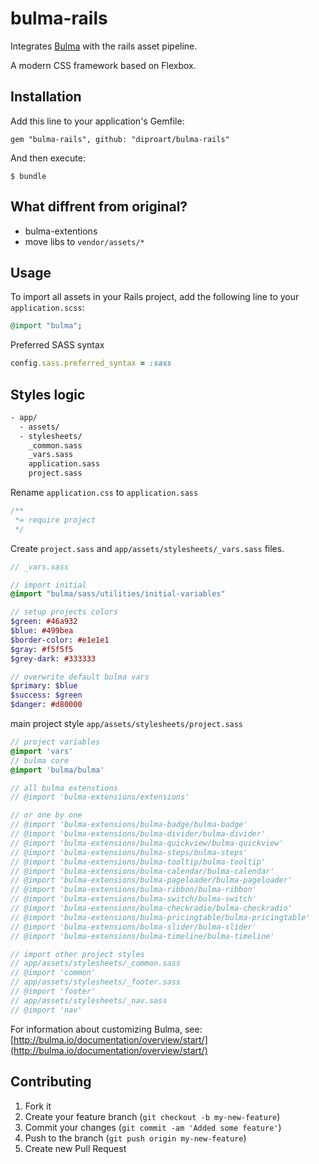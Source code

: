 # bulma-rails

Integrates [Bulma](http://bulma.io/) with the rails asset pipeline.

A modern CSS framework based on Flexbox.

## Installation

Add this line to your application's Gemfile:

    gem "bulma-rails", github: "diproart/bulma-rails"

And then execute:

    $ bundle

## What diffrent from original?

+ bulma-extentions
+ move libs to `vendor/assets/*`

## Usage

To import all assets in your Rails project, add the following line to your `application.scss`:

``` ruby
@import "bulma";
```

Preferred SASS syntax

```ruby
config.sass.preferred_syntax = :sass
```

## Styles logic

```bash
- app/
  - assets/
  - stylesheets/
    _common.sass
    _vars.sass
    application.sass
    project.sass
```

Rename `application.css` to `application.sass`

```css
/**
 *= require project
 */
```

Create `project.sass` and `app/assets/stylesheets/_vars.sass` files.

```sass
// _vars.sass

// import initial
@import "bulma/sass/utilities/initial-variables"

// setup projects colors
$green: #46a932
$blue: #499bea
$border-color: #e1e1e1
$gray: #f5f5f5
$grey-dark: #333333

// overwrite default bulma vars
$primary: $blue
$success: $green
$danger: #d80000
```

main project style `app/assets/stylesheets/project.sass`

```sass
// project variables
@import 'vars'
// bulma core
@import 'bulma/bulma'

// all bulma extenstions
// @import 'bulma-extensions/extensions'

// or one by one
// @import 'bulma-extensions/bulma-badge/bulma-badge'
// @import 'bulma-extensions/bulma-divider/bulma-divider'
// @import 'bulma-extensions/bulma-quickview/bulma-quickview'
// @import 'bulma-extensions/bulma-steps/bulma-steps'
// @import 'bulma-extensions/bulma-tooltip/bulma-tooltip'
// @import 'bulma-extensions/bulma-calendar/bulma-calendar'
// @import 'bulma-extensions/bulma-pageloader/bulma-pageloader'
// @import 'bulma-extensions/bulma-ribbon/bulma-ribbon'
// @import 'bulma-extensions/bulma-switch/bulma-switch'
// @import 'bulma-extensions/bulma-checkradio/bulma-checkradio'
// @import 'bulma-extensions/bulma-pricingtable/bulma-pricingtable'
// @import 'bulma-extensions/bulma-slider/bulma-slider'
// @import 'bulma-extensions/bulma-timeline/bulma-timeline'

// import other project styles
// app/assets/stylesheets/_common.sass
// @import 'common'
// app/assets/stylesheets/_footer.sass
// @import 'footer'
// app/assets/stylesheets/_nav.sass
// @import 'nav'
```


For information about customizing Bulma,
see: [http://bulma.io/documentation/overview/start/](http://bulma.io/documentation/overview/start/)

## Contributing

1. Fork it
2. Create your feature branch (`git checkout -b my-new-feature`)
3. Commit your changes (`git commit -am 'Added some feature'`)
4. Push to the branch (`git push origin my-new-feature`)
5. Create new Pull Request
